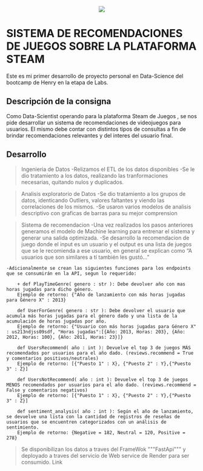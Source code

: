 <p align=center><img src=Steam.png><p>

# SISTEMA DE RECOMENDACIONES DE JUEGOS SOBRE LA PLATAFORMA STEAM

Este es mi primer desarrollo de proyecto personal en Data-Science del bootcamp de Henry en la etapa de Labs.




## Descripción de la consigna

Como Data-Scientist operando para la plataforma Steam de Juegos , se nos pide desarrollar un sistema de recomendaciones de videojuegos para usuarios. El mismo debe contar con distintos tipos de consultas a fin de brindar recomendaciones relevantes y del interes del usuario final.
## Desarrollo

>Ingenieria de Datos
    -Relizamos el ETL de los datos disponibles
    -Se le dio tratamiento a los datos, realizando las tranformaciones necesarias, quitando nulos y duplicados.

>Analisis exploratorio de Datos
    -Se dio tratamiento a los grupos de datos, identicando Outliers, valores faltantes y viendo las correlaciones de los mismos.
    -Se usaron varios modelos de analisis descriptivo con graficas de barras para su mejor comprension

>Sistema de recomendacion
    -Una vez realizados los pasos anteriores generamos el modelo de Machine learning para entrenar el sistema y generar una salida optimizada.
    -Se desarrollo la recomendacion de juego donde el input es un usuario y el output es una lista de juegos que se le recomienda a ese usuario, en general se explican como “A usuarios que son similares a tí también les gustó…”
    
    -Adicionalmente se crean las siguientes funciones para los endpoints que se consumirán en la API, segun lo requerido:

        + def PlayTimeGenre( genero : str ): Debe devolver año con mas horas jugadas para dicho género.
        Ejemplo de retorno: {"Año de lanzamiento con más horas jugadas para Género X" : 2013}

        def UserForGenre( genero : str ): Debe devolver el usuario que acumula más horas jugadas para el género dado y una lista de la acumulación de horas jugadas por año.
        Ejemplo de retorno: {"Usuario con más horas jugadas para Género X" : us213ndjss09sdf, "Horas jugadas":[{Año: 2013, Horas: 203}, {Año: 2012, Horas: 100}, {Año: 2011, Horas: 23}]}

        def UsersRecommend( año : int ): Devuelve el top 3 de juegos MÁS recomendados por usuarios para el año dado. (reviews.recommend = True y comentarios positivos/neutrales)
        Ejemplo de retorno: [{"Puesto 1" : X}, {"Puesto 2" : Y},{"Puesto 3" : Z}]

        def UsersNotRecommend( año : int ): Devuelve el top 3 de juegos MENOS recomendados por usuarios para el año dado. (reviews.recommend = False y comentarios negativos)
        Ejemplo de retorno: [{"Puesto 1" : X}, {"Puesto 2" : Y},{"Puesto 3" : Z}]

        def sentiment_analysis( año : int ): Según el año de lanzamiento, se devuelve una lista con la cantidad de registros de reseñas de usuarios que se encuentren categorizados con un análisis de sentimiento.
        Ejemplo de retorno: {Negative = 182, Neutral = 120, Positive = 278}

>Se disponibilizan los datos a traves del FrameWok """FastApi""" y deployado a traves del servicio de Web service de Render para ser consumido.
Link
